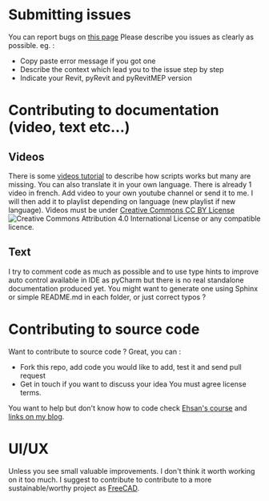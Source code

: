 # Submitting issues
You can report bugs on [this page](https://github.com/CyrilWaechter/pyRevitMEP/issues)
Please describe you issues as clearly as possible. eg. :
* Copy paste error message if you got one
* Describe the context which lead you to the issue step by step
* Indicate your Revit, pyRevit and pyRevitMEP version

# Contributing to documentation (video, text etc…)
## Videos
There is some [videos tutorial](https://www.youtube.com/channel/UCIsRFoaVQNSl_RlGAZE2mVg/playlists) to describe how scripts works but many are missing.
You can also translate it in your own language. There is already 1 video in french. Add video to your own youtube channel
or send it to me. I will then add it to playlist depending on language (new playlist if new language). Videos must be under
[Creative Commons CC BY License](https://creativecommons.org/licenses/by/4.0/)
 ![Creative Commons Attribution 4.0 International License](https://i.creativecommons.org/l/by/4.0/88x31.png) 
 or any compatible licence.
 
## Text
I try to comment code as much as possible and to use type hints to improve auto control available in IDE as pyCharm but 
there is no real standalone documentation produced yet. You might want to generate one using Sphinx or simple README.md 
in each folder, or just correct typos ?

# Contributing to source code
Want to contribute to source code ? Great, you can :
* Fork this repo, add code you would like to add, test it and send pull request
* Get in touch if you want to discuss your idea
You must agree license terms.

You want to help but don't know how to code check 
[Ehsan's course](https://www.youtube.com/watch?v=vsXsc2PYLCU&list=PLc_1PNcpnV5742XyF8z7xyL9OF8XJNYnv&index=1) 
and [links on my blog](http://pythoncvc.net/?page_id=302).

# UI/UX
Unless you see small valuable improvements. I don't think it worth working on it too much. I suggest to contribute to 
contribute to a more sustainable/worthy project as [FreeCAD](https://www.freecadweb.org/).
